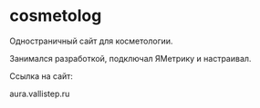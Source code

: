 # cosmetolog

Одностраничный сайт для косметологии.

Занимался разработкой, подключал ЯМетрику и настраивал.

Ссылка на сайт:

aura.vallistep.ru
